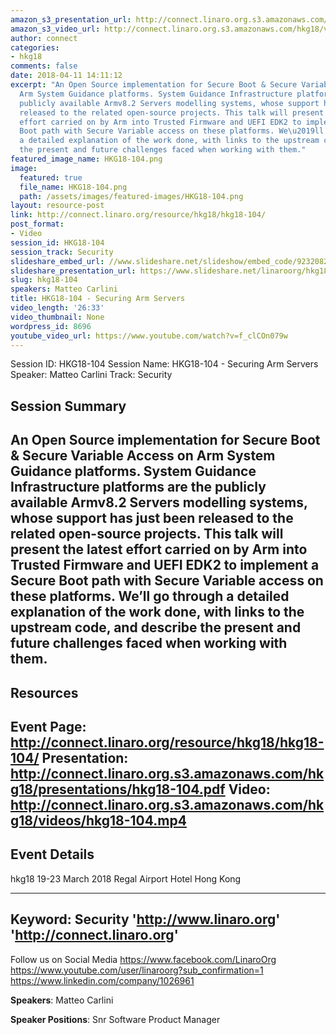 ```yaml
---
amazon_s3_presentation_url: http://connect.linaro.org.s3.amazonaws.com/hkg18/presentations/hkg18-104.pdf
amazon_s3_video_url: http://connect.linaro.org.s3.amazonaws.com/hkg18/videos/hkg18-104.mp4
author: connect
categories:
- hkg18
comments: false
date: 2018-04-11 14:11:12
excerpt: "An Open Source implementation for Secure Boot & Secure Variable Access on
  Arm System Guidance platforms. System Guidance Infrastructure platforms are the
  publicly available Armv8.2 Servers modelling systems, whose support has just been
  released to the related open-source projects. This talk will present the latest
  effort carried on by Arm into Trusted Firmware and UEFI EDK2 to implement a Secure
  Boot path with Secure Variable access on these platforms. We\u2019ll go through
  a detailed explanation of the work done, with links to the upstream code, and describe
  the present and future challenges faced when working with them."
featured_image_name: HKG18-104.png
image:
  featured: true
  file_name: HKG18-104.png
  path: /assets/images/featured-images/HKG18-104.png
layout: resource-post
link: http://connect.linaro.org/resource/hkg18/hkg18-104/
post_format:
- Video
session_id: HKG18-104
session_track: Security
slideshare_embed_url: //www.slideshare.net/slideshow/embed_code/92320828
slideshare_presentation_url: https://www.slideshare.net/linaroorg/hkg18104-securing-arm-servers
slug: hkg18-104
speakers: Matteo Carlini
title: HKG18-104 - Securing Arm Servers
video_length: '26:33'
video_thumbnail: None
wordpress_id: 8696
youtube_video_url: https://www.youtube.com/watch?v=f_clCOn079w
---
```


Session ID: HKG18-104
Session Name: HKG18-104 - Securing Arm Servers
Speaker: Matteo Carlini
Track: Security


## Session Summary
An Open Source implementation for Secure Boot & Secure Variable Access on Arm System Guidance platforms. System Guidance Infrastructure platforms are the publicly available Armv8.2 Servers modelling systems, whose support has just been released to the related open-source projects. This talk will present the latest effort carried on by Arm into Trusted Firmware and UEFI EDK2 to implement a Secure Boot path with Secure Variable access on these platforms. We’ll go through a detailed explanation of the work done, with links to the upstream code, and describe the present and future challenges faced when working with them.
---------------------------------------------------
## Resources
Event Page: http://connect.linaro.org/resource/hkg18/hkg18-104/
Presentation: http://connect.linaro.org.s3.amazonaws.com/hkg18/presentations/hkg18-104.pdf
Video: http://connect.linaro.org.s3.amazonaws.com/hkg18/videos/hkg18-104.mp4
 ---------------------------------------------------
## Event Details
hkg18
19-23 March 2018 
Regal Airport Hotel Hong Kong

---------------------------------------------------
Keyword: Security
'http://www.linaro.org'
'http://connect.linaro.org'
---------------------------------------------------
Follow us on Social Media
https://www.facebook.com/LinaroOrg
https://www.youtube.com/user/linaroorg?sub_confirmation=1
https://www.linkedin.com/company/1026961

**Speakers**: Matteo Carlini

**Speaker Positions**: Snr Software Product Manager